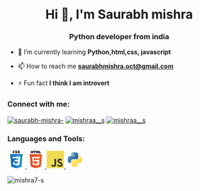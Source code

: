 <h1 align="center">Hi 👋, I'm Saurabh mishra</h1>
<h3 align="center">Python developer from india</h3>

- 🌱 I’m currently learning **Python,html,css, javascript**

- 📫 How to reach me **saurabhmishra.oct@gmail.com**

- ⚡ Fun fact **I think I am introvert**

<h3 align="left">Connect with me:</h3>
<p align="left">
<a href="https://www.linkedin.com/in/saurabh-mishra-99206b2bb" target="blank"><img align="center" src="https://raw.githubusercontent.com/rahuldkjain/github-profile-readme-generator/master/src/images/icons/Social/linked-in-alt.svg" alt="saurabh-mishra-" height="30" width="40" /></a>
<a href="https://instagram.com/mishraa__s" target="blank"><img align="center" src="https://raw.githubusercontent.com/rahuldkjain/github-profile-readme-generator/master/src/images/icons/Social/instagram.svg" alt="mishraa__s" height="30" width="40" /></a>
<a href="https://www.leetcode.com/mishraa__s" target="blank"><img align="center" src="https://raw.githubusercontent.com/rahuldkjain/github-profile-readme-generator/master/src/images/icons/Social/leet-code.svg" alt="mishraa__s" height="30" width="40" /></a>
</p>

<h3 align="left">Languages and Tools:</h3>
<p align="left"> <a href="https://www.w3schools.com/css/" target="_blank" rel="noreferrer"> <img src="https://raw.githubusercontent.com/devicons/devicon/master/icons/css3/css3-original-wordmark.svg" alt="css3" width="40" height="40"/> </a> <a href="https://www.w3.org/html/" target="_blank" rel="noreferrer"> <img src="https://raw.githubusercontent.com/devicons/devicon/master/icons/html5/html5-original-wordmark.svg" alt="html5" width="40" height="40"/> </a> <a href="https://developer.mozilla.org/en-US/docs/Web/JavaScript" target="_blank" rel="noreferrer"> <img src="https://raw.githubusercontent.com/devicons/devicon/master/icons/javascript/javascript-original.svg" alt="javascript" width="40" height="40"/> </a> <a href="https://www.python.org" target="_blank" rel="noreferrer"> <img src="https://raw.githubusercontent.com/devicons/devicon/master/icons/python/python-original.svg" alt="python" width="40" height="40"/> </a> </p>

<p><img align="center" src="https://github-readme-stats.vercel.app/api/top-langs?username=mishra7-s&show_icons=true&locale=en&layout=compact" alt="mishra7-s" /></p>

